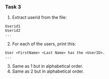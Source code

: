 ### Task 3

1. Extract userid from the file:
```
Userid1
Userid2
...
```

2. For each of the users, print this:
```
User <FirstName> <Last Name> has the <UserID>.
...
```

3. Same as 1 but in alphabetical order.
4. Same as 2 but in alphabetical order.